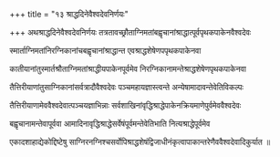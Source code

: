 +++
title = "१३ श्राद्धदिनेवैश्वदेवनिर्णयः"

+++
अथश्राद्धदिनेवैश्वदेवनिर्णयः तत्रतावच्छ्रौताग्निमतांबह्वृचानांश्राद्धात्पूर्वपृथकपाकेनवैश्वदेवः

स्मार्ताग्निमतांनिरग्निकानांचबह्वृचानांश्राद्धान्त एवश्राद्धशेषेणपपृथकपाकेनवा

कातीयानांतुस्मार्तश्रौताग्निमतांश्राद्धीयपाकेनपूर्वमेव निरग्निकानामन्तेश्राद्धशेषेणपृथकपाकेनवा

तैत्तिरीयाणांतुसाग्निकानांसर्वत्रादौवैश्वदेवः पञ्चमहायज्ञास्त्वन्ते अन्येषामादावन्तेवेतिविकल्पः

तैत्तिरीयाणामेववैश्वदेवात्पञ्चयज्ञाभिन्नाः सर्वशाखिनांवृद्धिश्राद्धेपाकेनक्रियमाणेपुर्वमेववैश्वदेवः

बह्वृचानामन्तेवापूर्ववा आमादिनावृद्धिश्राद्धेसर्वेषंपूर्वमन्तेवेतिभाति नित्यश्राद्धेपूर्वमेव

एकादशाहाद्येकोद्दिष्टेषु साग्निरनग्निश्चसर्वोपिश्राद्धशेषंद्विजाधीनंकृत्वापाकान्तरेणैववैश्वदेवादिकुर्यात ॥
